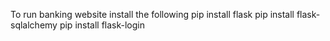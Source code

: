 To run banking website install the following
pip install flask
pip install flask-sqlalchemy
pip install flask-login
